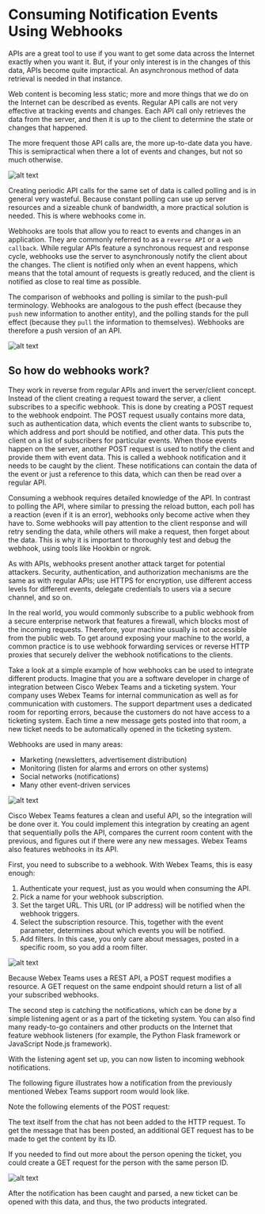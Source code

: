 
# Consuming Notification Events Using Webhooks

APIs are a great tool to use if you want to get some data across the Internet exactly when you want it. But, if your only interest is in the changes of this data, APIs become quite impractical. An asynchronous method of data retrieval is needed in that instance.

Web content is becoming less static; more and more things that we do on the Internet can be described as events. Regular API calls are not very effective at tracking events and changes. Each API call only retrieves the data from the server, and then it is up to the client to determine the state or changes that happened.

The more frequent those API calls are, the more up-to-date data you have. This is semipractical when there a lot of events and changes, but not so much otherwise.

![alt text](/DevNet/DEVASC_200-901/Images/image-50.png)

Creating periodic API calls for the same set of data is called polling and is in general very wasteful. Because constant polling can use up server resources and a sizeable chunk of bandwidth, a more practical solution is needed. This is where webhooks come in.

Webhooks are tools that allow you to react to events and changes in an application. They are commonly referred to as a `reverse API` or a `web callback`. While regular APIs feature a synchronous request and response cycle, webhooks use the server to asynchronously notify the client about the changes. The client is notified only when an event happens, which means that the total amount of requests is greatly reduced, and the client is notified as close to real time as possible.

The comparison of webhooks and polling is similar to the push-pull terminology. Webhooks are analogous to the push effect (because they `push` new information to another entity), and the polling stands for the pull effect (because they `pull` the information to themselves). Webhooks are therefore a push version of an API.

![alt text](/DevNet/DEVASC_200-901/Images/image-51.png)

## So how do webhooks work?

They work in reverse from regular APIs and invert the server/client concept. Instead of the client creating a request toward the server, a client subscribes to a specific webhook. This is done by creating a POST request to the webhook endpoint. The POST request usually contains more data, such as authentication data, which events the client wants to subscribe to, which address and port should be notified, and other data. This puts the client on a list of subscribers for particular events. When those events happen on the server, another POST request is used to notify the client and provide them with event data. This is called a webhook notification and it needs to be caught by the client. These notifications can contain the data of the event or just a reference to this data, which can then be read over a regular API.

Consuming a webhook requires detailed knowledge of the API. In contrast to polling the API, where similar to pressing the reload button, each poll has a reaction (even if it is an error), webhooks only become active when they have to. Some webhooks will pay attention to the client response and will retry sending the data, while others will make a request, then forget about the data. This is why it is important to thoroughly test and debug the webhook, using tools like Hookbin or ngrok.

As with APIs, webhooks present another attack target for potential attackers. Security, authentication, and authorization mechanisms are the same as with regular APIs; use HTTPS for encryption, use different access levels for different events, delegate credentials to users via a secure channel, and so on.

In the real world, you would commonly subscribe to a public webhook from a secure enterprise network that features a firewall, which blocks most of the incoming requests. Therefore, your machine usually is not accessible from the public web. To get around exposing your machine to the world, a common practice is to use webhook forwarding services or reverse HTTP proxies that securely deliver the webhook notifications to the clients.

Take a look at a simple example of how webhooks can be used to integrate different products. Imagine that you are a software developer in charge of integration between Cisco Webex Teams and a ticketing system. Your company uses Webex Teams for internal communication as well as for communication with customers. The support department uses a dedicated room for reporting errors, because the customers do not have access to a ticketing system. Each time a new message gets posted into that room, a new ticket needs to be automatically opened in the ticketing system.

Webhooks are used in many areas:

- Marketing (newsletters, advertisement distribution)
- Monitoring (listen for alarms and errors on other systems)
- Social networks (notifications)
- Many other event-driven services

![alt text](/DevNet/DEVASC_200-901/Images/image-52.png)

Cisco Webex Teams features a clean and useful API, so the integration will be done over it. You could implement this integration by creating an agent that sequentially polls the API, compares the current room content with the previous, and figures out if there were any new messages. Webex Teams also features webhooks in its API.

First, you need to subscribe to a webhook. With Webex Teams, this is easy enough:

1. Authenticate your request, just as you would when consuming the API.
2. Pick a name for your webhook subscription.
3. Set the target URL. This URL (or IP address) will be notified when the webhook triggers.
4. Select the subscription resource. This, together with the event parameter, determines about which events you will be notified.
5. Add filters. In this case, you only care about messages, posted in a specific room, so you add a room filter.

![alt text](/DevNet/DEVASC_200-901/Images/image-53.png)

Because Webex Teams uses a REST API, a POST request modifies a resource. A GET request on the same endpoint should return a list of all your subscribed webhooks.

The second step is catching the notifications, which can be done by a simple listening agent or as a part of the ticketing system. You can also find many ready-to-go containers and other products on the Internet that feature webhook listeners (for example, the Python Flask framework or JavaScript Node.js framework).

With the listening agent set up, you can now listen to incoming webhook notifications.

The following figure illustrates how a notification from the previously mentioned Webex Teams support room would look like.

Note the following elements of the POST request:

The text itself from the chat has not been added to the HTTP request. To get the message that has been posted, an additional GET request has to be made to get the content by its ID.

If you needed to find out more about the person opening the ticket, you could create a GET request for the person with the same person ID.

![alt text](/DevNet/DEVASC_200-901/Images/image-54.png)

After the notification has been caught and parsed, a new ticket can be opened with this data, and thus, the two products integrated.
